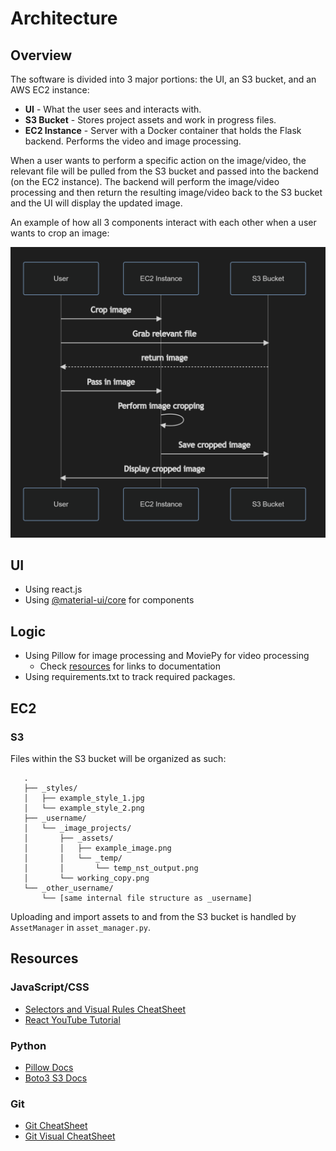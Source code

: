 # Architecture

## Overview

The software is divided into 3 major portions: the UI, an S3 bucket, and an AWS EC2 instance:

- **UI** - What the user sees and interacts with.
- **S3 Bucket** - Stores project assets and work in progress files.
- **EC2 Instance** - Server with a Docker container that holds the Flask backend. Performs the video and image processing.

When a user wants to perform a specific action on the image/video, the relevant file will be pulled from the S3 bucket and passed into the backend (on the EC2 instance). The backend will perform the image/video processing and then return the resulting image/video back to the S3 bucket and the UI will display the updated image.

An example of how all 3 components interact with each other when a user wants to crop an image:

![sequence diagram](./sequence_diagram.png)

## UI

- Using react.js 
- Using [@material-ui/core](https://www.npmjs.com/package/@material-ui/core) for components

## Logic

- Using Pillow for image processing and MoviePy for video processing
  - Check [resources](#python) for links to documentation
- Using requirements.txt to track required packages.

## EC2

### S3

Files within the S3 bucket will be organized as such:

```
   .
   ├── _styles/
   │   ├── example_style_1.jpg
   │   └── example_style_2.png
   ├── _username/
   │   └── _image_projects/
   │       ├── _assets/
   │       │   ├── example_image.png
   │       │   └── _temp/
   │       │       └── temp_nst_output.png
   │       └── working_copy.png
   └── _other_username/
       └── [same internal file structure as _username]
```

Uploading and import assets to and from the S3 bucket is handled by ```AssetManager``` in ```asset_manager.py```.


## Resources

### JavaScript/CSS

- [Selectors and Visual Rules CheatSheet](https://www.codecademy.com/learn/learn-css/modules/learn-css-selectors-visual-rules/cheatsheet)
- [React YouTube Tutorial](https://www.youtube.com/watch?v=QFaFIcGhPoM&list=PLC3y8-rFHvwgg3vaYJgHGnModB54rxOk3&index=2)

### Python

- [Pillow Docs](https://pillow.readthedocs.io/en/stable/reference/index.html)
- [Boto3 S3 Docs](https://boto3.amazonaws.com/v1/documentation/api/latest/reference/services/s3.html)

### Git

- [Git CheatSheet](https://training.github.com/downloads/github-git-cheat-sheet/)
- [Git Visual CheatSheet](https://ndpsoftware.com/git-cheatsheet.html#loc=workspace;)
